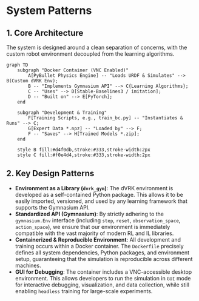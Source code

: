 # System Patterns

## 1. Core Architecture
The system is designed around a clean separation of concerns, with the custom robot environment decoupled from the learning algorithms.

```mermaid
graph TD
    subgraph "Docker Container (VNC Enabled)"
        A[PyBullet Physics Engine] -- "Loads URDF & Simulates" --> B(Custom dVRK Env);
        B -- "Implements Gymnasium API" --> C{Learning Algorithms};
        C -- "Uses" --> D[Stable-Baselines3 / imitation];
        D -- "Built on" --> E[PyTorch];
    end

    subgraph "Development & Training"
        F[Training Scripts, e.g., train_bc.py] -- "Instantiates & Runs" --> C;
        G[Expert Data *.npz] -- "Loaded by" --> F;
        F -- "Saves" --> H[Trained Models *.zip];
    end

    style B fill:#d4f0db,stroke:#333,stroke-width:2px
    style C fill:#f0e4d4,stroke:#333,stroke-width:2px
```

## 2. Key Design Patterns

-   **Environment as a Library (`dvrk_gym`)**: The dVRK environment is developed as a self-contained Python package. This allows it to be easily imported, versioned, and used by any learning framework that supports the Gymnasium API.
-   **Standardized API (Gymnasium)**: By strictly adhering to the `gymnasium.Env` interface (including `step`, `reset`, `observation_space`, `action_space`), we ensure that our environment is immediately compatible with the vast majority of modern RL and IL libraries.
-   **Containerized & Reproducible Environment**: All development and training occurs within a Docker container. The `Dockerfile` precisely defines all system dependencies, Python packages, and environment setup, guaranteeing that the simulation is reproducible across different machines.
-   **GUI for Debugging**: The container includes a VNC-accessible desktop environment. This allows developers to run the simulation in `GUI` mode for interactive debugging, visualization, and data collection, while still enabling `headless` training for large-scale experiments.
